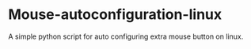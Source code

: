 # Mouse-autoconfiguration-linux
A simple python script for auto configuring extra mouse button on linux. 
